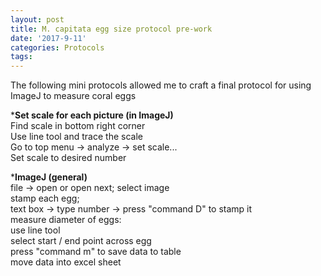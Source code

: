 ```yaml
---
layout: post
title: M. capitata egg size protocol pre-work
date: '2017-9-11'
categories: Protocols
tags: 
---
```

The following mini protocols allowed me to craft a final protocol for using ImageJ to measure coral eggs

***Set scale for each picture (in ImageJ)**  
Find scale in bottom right corner  
Use line tool and trace the scale  
Go to top menu -> analyze -> set scale...  
Set scale to desired number  
		
***ImageJ (general)**  
file -> open or open next; select image  
stamp each egg;  
text box -> type number -> press "command D" to stamp it  
measure diameter of eggs:  
use line tool  
select start / end point across egg   
press "command m" to save data to table  
move data into excel sheet  
		
		

